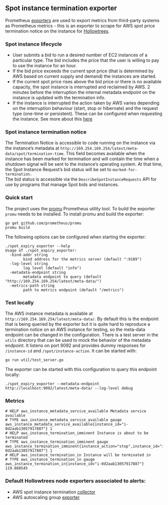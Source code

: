 ## Spot instance termination exporter

Prometheus [exporters](https://prometheus.io/docs/instrumenting/writing_exporters) are used to export metrics from third-party systems as Prometheus metrics - this is an exporter to scrape for AWS spot price termination notice on the instance for [Hollowtrees](https://github.com/banzaicloud/hollowtrees).

### Spot instance lifecycle

* User submits a bid to run a desired number of EC2 instances of a particular type. The bid includes the price that the user is willing to pay to use the instance for an hour.
* If the bid price exceeds the current spot price (that is determined by AWS based on current supply and demand) the instances are started.
* If the current spot price rises above the bid price or there is no available capacity, the spot instance is interrupted and reclaimed by AWS. 2 minutes before the interruption the internal metadata endpoint on the instance is updated with the termination info.
* If the instance is interrupted the action taken by AWS varies depending on the interruption behaviour (start, stop or hibernate) and the request type (one-time or persistent). These can be configured when requesting the instance. See more about this [here](https://docs.aws.amazon.com/AWSEC2/latest/UserGuide/spot-requests.html#creating-spot-request-status)

### Spot instance termination notice

The Termination Notice is accessible to code running on the instance via the instance’s metadata at `http://169.254.169.254/latest/meta-data/spot/termination-time`. This field becomes available when the instance has been marked for termination and will contain the time when a shutdown signal will be sent to the instance’s operating system. 
At that time, the Spot Instance Request’s bid status will be set to `marked-for-termination.`  
The bid status is accessible via the `DescribeSpotInstanceRequests` API for use by programs that manage Spot bids and instances.

### Quick start

The project uses the [promu](https://github.com/prometheus/promu) Prometheus utility tool. To build the exporter `promu` needs to be installed. To install promu and build the exporter:

```
go get github.com/prometheus/promu
promu build
```

The following options can be configured when starting the exporter:

```
./spot_expiry_exporter --help
Usage of ./spot_expiry_exporter:
  -bind-addr string
        bind address for the metrics server (default ":9189")
  -log-level string
        log level (default "info")
  -metadata-endpoint string
        metadata endpoint to query (default "http://169.254.169.254/latest/meta-data/")
  -metrics-path string
        path to metrics endpoint (default "/metrics")

```

### Test locally

The AWS instance metadata is available at `http://169.254.169.254/latest/meta-data/`. By default this is the endpoint that is being queried by the exporter but it is quite hard to reproduce a termination notice on an AWS instance for testing, so the meta-data endpoint can be changed in the configuration.
There is a test server in the `utils` directory that can be used to mock the behavior of the metadata endpoint. It listens on port 9092 and provides dummy responses for `/instance-id` and `/spot/instance-action`. It can be started with:
```
go run util/test_server.go
```
The exporter can be started with this configuration to query this endpoint locally:
```
./spot_expiry_exporter --metadata-endpoint http://localhost:9092/latest/meta-data/ --log-level debug
```

### Metrics

```
# HELP aws_instance_metadata_service_available Metadata service available
# TYPE aws_instance_metadata_service_available gauge
aws_instance_metadata_service_available{instance_id="i-0d2aab13057917887"} 1
# HELP aws_instance_termination_imminent Instance is about to be terminated
# TYPE aws_instance_termination_imminent gauge
aws_instance_termination_imminent{instance_action="stop",instance_id="i-0d2aab13057917887"} 1
# HELP aws_instance_termination_in Instance will be terminated in
# TYPE aws_instance_termination_in gauge
aws_instance_termination_in{instance_id="i-0d2aab13057917887"} 119.888545
```

### Default Hollowtrees node exporters associated to alerts:

* AWS spot instance termination [collector](https://github.com/banzaicloud/spot-termination-collector)
* AWS autoscaling group [exporter](https://github.com/banzaicloud/aws-autoscaling-exporter)
